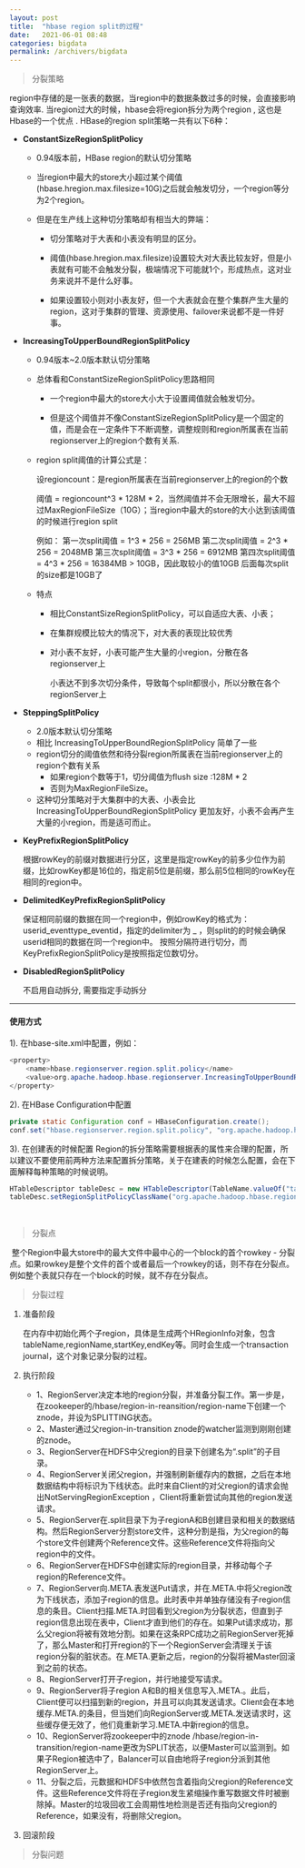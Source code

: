```yaml
---
layout: post
title:  "hbase region split的过程"
date:   2021-06-01 08:48
categories: bigdata
permalink: /archivers/bigdata
---
```




> 分裂策略

region中存储的是一张表的数据，当region中的数据条数过多的时候，会直接影响查询效率.
当region过大的时候，hbase会将region拆分为两个region , 这也是Hbase的一个优点 .
HBase的region split策略一共有以下6种：

* **ConstantSizeRegionSplitPolicy**

  * 0.94版本前，HBase region的默认切分策略

  * 当region中最大的store大小超过某个阈值(hbase.hregion.max.filesize=10G)之后就会触发切分，一个region等分为2个region。

  * 但是在生产线上这种切分策略却有相当大的弊端：

    * 切分策略对于大表和小表没有明显的区分。

    *  阈值(hbase.hregion.max.filesize)设置较大对大表比较友好，但是小表就有可能不会触发分裂，极端情况下可能就1个，形成热点，这对业务来说并不是什么好事。

    * 如果设置较小则对小表友好，但一个大表就会在整个集群产生大量的region，这对于集群的管理、资源使用、failover来说都不是一件好事。

      

* **IncreasingToUpperBoundRegionSplitPolicy**

  * 0.94版本~2.0版本默认切分策略

  * 总体看和ConstantSizeRegionSplitPolicy思路相同

    * 一个region中最大的store大小大于设置阈值就会触发切分。

    * 但是这个阈值并不像ConstantSizeRegionSplitPolicy是一个固定的值，而是会在一定条件下不断调整，调整规则和region所属表在当前regionserver上的region个数有关系.

      

  * region split阈值的计算公式是：

    设regioncount：是region所属表在当前regionserver上的region的个数

    阈值 = regioncount^3 * 128M * 2，当然阈值并不会无限增长，最大不超过MaxRegionFileSize（10G）；当region中最大的store的大小达到该阈值的时候进行region split

    例如：
    第一次split阈值 = 1^3 * 256 = 256MB
    第二次split阈值 = 2^3 * 256 = 2048MB
    第三次split阈值 = 3^3 * 256 = 6912MB
    第四次split阈值 = 4^3 * 256 = 16384MB > 10GB，因此取较小的值10GB
    后面每次split的size都是10GB了

  * 特点

    * 相比ConstantSizeRegionSplitPolicy，可以自适应大表、小表；

    * 在集群规模比较大的情况下，对大表的表现比较优秀

    * 对小表不友好，小表可能产生大量的小region，分散在各regionserver上

      小表达不到多次切分条件，导致每个split都很小，所以分散在各个regionServer上

  

* **SteppingSplitPolicy**
  * 2.0版本默认切分策略
  * 相比 IncreasingToUpperBoundRegionSplitPolicy 简单了一些
  * region切分的阈值依然和待分裂region所属表在当前regionserver上的region个数有关系
    * 如果region个数等于1，切分阈值为flush size :128M * 2
    * 否则为MaxRegionFileSize。
  * 这种切分策略对于大集群中的大表、小表会比 IncreasingToUpperBoundRegionSplitPolicy 更加友好，小表不会再产生大量的小region，而是适可而止。



* **KeyPrefixRegionSplitPolicy**

  根据rowKey的前缀对数据进行分区，这里是指定rowKey的前多少位作为前缀，比如rowKey都是16位的，指定前5位是前缀，那么前5位相同的rowKey在相同的region中。



* **DelimitedKeyPrefixRegionSplitPolicy**

  保证相同前缀的数据在同一个region中，例如rowKey的格式为：userid_eventtype_eventid，指定的delimiter为 _ ，则split的的时候会确保userid相同的数据在同一个region中。
  按照分隔符进行切分，而KeyPrefixRegionSplitPolicy是按照指定位数切分。



* **DisabledRegionSplitPolicy**

  不启用自动拆分, 需要指定手动拆分



------

#### 使用方式

1). 在hbase-site.xml中配置，例如：

```java
<property> 
    <name>hbase.regionserver.region.split.policy</name>  
    <value>org.apache.hadoop.hbase.regionserver.IncreasingToUpperBoundRegionSplitPolicy</value> 
</property>
```

2). 在HBase Configuration中配置

```java
private static Configuration conf = HBaseConfiguration.create();
conf.set("hbase.regionserver.region.split.policy", "org.apache.hadoop.hbase.regionserver.SteppingSplitPolicy");
```

3). 在创建表的时候配置 Region的拆分策略需要根据表的属性来合理的配置，所以建议不要使用前两种方法来配置拆分策略，关于在建表的时候怎么配置，会在下面解释每种策略的时候说明。

```javascript
HTableDescriptor tableDesc = new HTableDescriptor(TableName.valueOf("tableName"));
tableDesc.setRegionSplitPolicyClassName("org.apache.hadoop.hbase.regionserver.ConstantSizeRegionSplitPolicy");
```

​	

> 分裂点

​	整个Region中最大store中的最大文件中最中心的一个block的首个rowkey - 分裂点。如果rowkey是整个文件的首个或者最后一个rowkey的话，则不存在分裂点。例如整个表就只存在一个block的时候，就不存在分裂点。



> 分裂过程

1. 准备阶段

   在内存中初始化两个子region，具体是生成两个HRegionInfo对象，包含tableName,regionName,startKey,endKey等。同时会生成一个transaction journal，这个对象记录分裂的过程。

   

2. 执行阶段

   - 1、RegionServer决定本地的region分裂，并准备分裂工作。第一步是，在zookeeper的/hbase/region-in-reansition/region-name下创建一个znode，并设为SPLITTING状态。
   - 2、Master通过父region-in-transition znode的watcher监测到刚刚创建的znode。
   - 3、RegionServer在HDFS中父region的目录下创建名为“.split”的子目录。
   - 4、RegionServer关闭父region，并强制刷新缓存内的数据，之后在本地数据结构中将标识为下线状态。此时来自Client的对父region的请求会抛出NotServingRegionException ，Client将重新尝试向其他的region发送请求。
   - 5、RegionServer在.split目录下为子regionA和B创建目录和相关的数据结构。然后RegionServer分割store文件，这种分割是指，为父region的每个store文件创建两个Reference文件。这些Reference文件将指向父region中的文件。
   - 6、RegionServer在HDFS中创建实际的region目录，并移动每个子region的Reference文件。
   - 7、RegionServer向.META.表发送Put请求，并在.META.中将父region改为下线状态，添加子region的信息。此时表中并单独存储没有子region信息的条目。Client扫描.META.时回看到父region为分裂状态，但直到子region信息出现在表中，Client才直到他们的存在。如果Put请求成功，那么父region将被有效地分割。如果在这条RPC成功之前RegionServer死掉了，那么Master和打开region的下一个RegionServer会清理关于该region分裂的脏状态。在.META.更新之后，region的分裂将被Master回滚到之前的状态。
   - 8、RegionServer打开子region，并行地接受写请求。
   - 9、RegionServer将子region A和B的相关信息写入.META.。此后，Client便可以扫描到新的region，并且可以向其发送请求。Client会在本地缓存.META.的条目，但当她们向RegionServer或.META.发送请求时，这些缓存便无效了，他们竟重新学习.META.中新region的信息。
   - 10、RegionServer将zookeeper中的znode /hbase/region-in-transition/region-name更改为SPLIT状态，以便Master可以监测到。如果子Region被选中了，Balancer可以自由地将子region分派到其他RegionServer上。
   - 11、分裂之后，元数据和HDFS中依然包含着指向父region的Reference文件。这些Reference文件将在子region发生紧缩操作重写数据文件时被删除掉。Master的垃圾回收工会周期性地检测是否还有指向父region的Reference，如果没有，将删除父region。

3. 回滚阶段

> 分裂问题